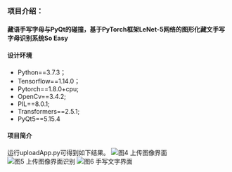 ### 项目介绍：
#### 藏语手写字母与PyQt的碰撞，基于PyTorch框架LeNet-5网络的图形化藏文手写字母识别系统So Easy
#### 设计环境
- Python==3.7.3；
- Tensorflow==1.14.0；
- Pytorch==1.8.0+cpu;
- OpenCv==3.4.2;
- PIL==8.0.1;
- Transformers==2.5.1;
- PyQt5==5.15.4
#### 项目简介
运行uploadApp.py可得到如下结果。
![图4 上传图像界面](https://s3.bmp.ovh/imgs/2022/01/a7322898495917b4.jpg)
![图5 上传图像界面识别](https://s3.bmp.ovh/imgs/2022/01/70f6dbffca4a13c4.jpg)
![图6 手写文字界面](https://s3.bmp.ovh/imgs/2022/01/a08e0e44c398e06e.jpg)
